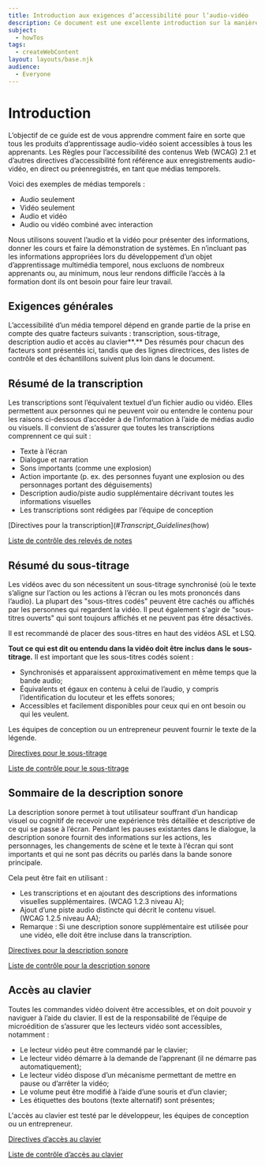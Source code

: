 ```yaml
---
title: Introduction aux exigences d’accessibilité pour l’audio-vidéo
description: Ce document est une excellente introduction sur la manière de rendre la vidéo accessible à un public de conseillers en communication se situant entre l'auteur Web et l'expert en contenu.
subject:
  - howTos
tags:
  - createWebContent
layout: layouts/base.njk
audience:
  - Everyone
---
```


# **Introduction**
L’objectif de ce guide est de vous apprendre comment faire en sorte que tous les produits d’apprentissage audio-vidéo soient accessibles à tous les apprenants. Les Règles pour l’accessibilité des contenus Web (WCAG) 2.1 et d’autres directives d’accessibilité font référence aux enregistrements audio-vidéo, en direct ou préenregistrés, en tant que médias temporels.

Voici des exemples de médias temporels :

- Audio seulement
- Vidéo seulement
- Audio et vidéo
- Audio ou vidéo combiné avec interaction

Nous utilisons souvent l’audio et la vidéo pour présenter des informations, donner les cours et faire la démonstration de systèmes. En n’incluant pas les informations appropriées lors du développement d’un objet d’apprentissage multimédia temporel, nous excluons de nombreux apprenants ou, au minimum, nous leur rendons difficile l’accès à la formation dont ils ont besoin pour faire leur travail.

## **Exigences générales**
L’accessibilité d’un média temporel dépend en grande partie de la prise en compte des quatre facteurs suivants : transcription, sous-titrage, description audio et accès au clavier**.** Des résumés pour chacun des facteurs sont présentés ici, tandis que des lignes directrices, des listes de contrôle et des échantillons suivent plus loin dans le document.

## **Résumé de la transcription**
Les transcriptions sont l’équivalent textuel d’un fichier audio ou vidéo. Elles permettent aux personnes qui ne peuvent voir ou entendre le contenu pour les raisons ci-dessous d’accéder à de l’information à l’aide de médias audio ou visuels. Il convient de s’assurer que toutes les transcriptions comprennent ce qui suit :

- Texte à l’écran
- Dialogue et narration
- Sons importants (comme une explosion)
- Action importante (p. ex. des personnes fuyant une explosion ou des personnages portant des déguisements)
- Description audio/piste audio supplémentaire décrivant toutes les informations visuelles
- Les transcriptions sont rédigées par l’équipe de conception

[Directives pour la transcription](#_Transcript_Guidelines_(how)

[Liste de contrôle des relevés de notes](#_Transcript_Checklist)

## **Résumé du sous-titrage**
Les vidéos avec du son nécessitent un sous-titrage synchronisé (où le texte s’aligne sur l’action ou les actions à l’écran ou les mots prononcés dans l’audio). La plupart des "sous-titres codés" peuvent être cachés ou affichés par les personnes qui regardent la vidéo. Il peut également s'agir de "sous-titres ouverts" qui sont toujours affichés et ne peuvent pas être désactivés.

Il est recommandé de placer des sous-titres en haut des vidéos ASL et LSQ.

**Tout ce qui est dit ou entendu dans la vidéo doit être inclus dans le sous-titrage.** Il est important que les sous-titres codés soient :

- Synchronisés et apparaissent approximativement en même temps que la bande audio;
- Équivalents et égaux en contenu à celui de l’audio, y compris l’identification du locuteur et les effets sonores;
- Accessibles et facilement disponibles pour ceux qui en ont besoin ou qui les veulent.

Les équipes de conception ou un entrepreneur peuvent fournir le texte de la légende.

[Directives pour le sous-titrage](\l)

[Liste de contrôle pour le sous-titrage](#_Captioning_Checklist)

## **Sommaire de la description sonore**
La description sonore permet à tout utilisateur souffrant d’un handicap visuel ou cognitif de recevoir une expérience très détaillée et descriptive de ce qui se passe à l’écran. Pendant les pauses existantes dans le dialogue, la description sonore fournit des informations sur les actions, les personnages, les changements de scène et le texte à l’écran qui sont importants et qui ne sont pas décrits ou parlés dans la bande sonore principale.

Cela peut être fait en utilisant :

- Les transcriptions et en ajoutant des descriptions des informations visuelles supplémentaires. (WCAG 1.2.3 niveau A);
- Ajout d’une piste audio distincte qui décrit le contenu visuel. (WCAG 1.2.5 niveau AA);
- Remarque : Si une description sonore supplémentaire est utilisée pour une vidéo, elle doit être incluse dans la transcription.

[Directives pour la description sonore](#_Audio_Description_Guidelines)

[Liste de contrôle pour la description sonore](#_Audio_Description_Checklist)

## **Accès au clavier**
Toutes les commandes vidéo doivent être accessibles, et on doit pouvoir y naviguer à l’aide du clavier. Il est de la responsabilité de l’équipe de microédition de s’assurer que les lecteurs vidéo sont accessibles, notamment :

- Le lecteur vidéo peut être commandé par le clavier;
- Le lecteur vidéo démarre à la demande de l’apprenant (il ne démarre pas automatiquement);
- Le lecteur vidéo dispose d’un mécanisme permettant de mettre en pause ou d’arrêter la vidéo;
- Le volume peut être modifié à l’aide d’une souris et d’un clavier;
- Les étiquettes des boutons (texte alternatif) sont présentes;

L'accès au clavier est testé par le développeur, les équipes de conception ou un entrepreneur.

[Directives d’accès au clavier](#_Time-based_Media_Player)

[Liste de contrôle d’accès au clavier](#_Time-based_Media_Player_1)

